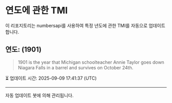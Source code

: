 
# 연도에 관한 TMI

이 리포지토리는 numbersapi를 사용하여 특정 년도에 관한 TMI를 자동으로 업데이트합니다.

## 연도: (1901)
> 1901 is the year that Michigan schoolteacher Annie Taylor goes down Niagara Falls in a barrel and survives on October 24th.

⏳ 업데이트 시간: 2025-09-09 17:41:37 (UTC)

---
자동 업데이트 봇에 의해 관리됩니다.
